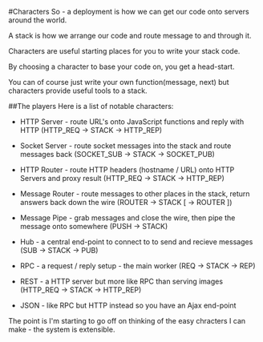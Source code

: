 #Characters
So - a deployment is how we can get our code onto servers around the world.

A stack is how we arrange our code and route message to and through it.

Characters are useful starting places for you to write your stack code.

By choosing a character to base your code on, you get a head-start.

You can of course just write your own function(message, next) but characters
provide useful tools to a stack.

##The players
Here is a list of notable characters:

 * HTTP Server - route URL's onto JavaScript functions and reply with HTTP (HTTP_REQ -> STACK -> HTTP_REP)

 * Socket Server - route socket messages into the stack and route messages back (SOCKET_SUB -> STACK -> SOCKET_PUB)

 * HTTP Router - route HTTP headers (hostname / URL) onto HTTP Servers and proxy result (HTTP_REQ -> STACK -> HTTP_REP)

 * Message Router - route messages to other places in the stack, return answers back down the wire (ROUTER -> STACK [ -> ROUTER ])

 * Message Pipe - grab messages and close the wire, then pipe the message onto somewhere (PUSH -> STACK)

 * Hub - a central end-point to connect to to send and recieve messages (SUB -> STACK -> PUB)

 * RPC - a request / reply setup - the main worker (REQ -> STACK -> REP)

 * REST - a HTTP server but more like RPC than serving images (HTTP_REQ -> STACK -> HTTP_REP)

 * JSON - like RPC but HTTP instead so you have an Ajax end-point

The point is I'm starting to go off on thinking of the easy chracters I can make - the system is extensible.



 





